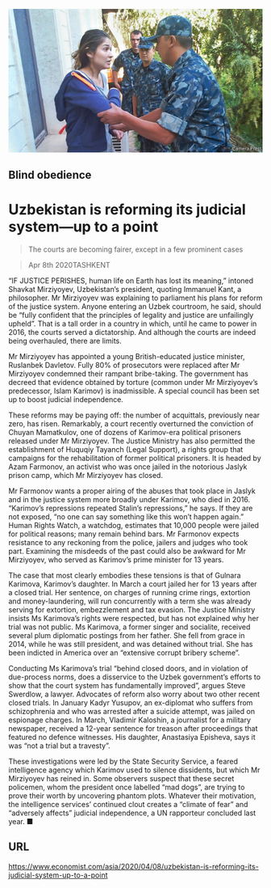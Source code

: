 ![](./images/20200411_ASP003_0.jpg)

## Blind obedience

# Uzbekistan is reforming its judicial system—up to a point

> The courts are becoming fairer, except in a few prominent cases

> Apr 8th 2020TASHKENT

“IF JUSTICE PERISHES, human life on Earth has lost its meaning,” intoned Shavkat Mirziyoyev, Uzbekistan’s president, quoting Immanuel Kant, a philosopher. Mr Mirziyoyev was explaining to parliament his plans for reform of the justice system. Anyone entering an Uzbek courtroom, he said, should be “fully confident that the principles of legality and justice are unfailingly upheld”. That is a tall order in a country in which, until he came to power in 2016, the courts served a dictatorship. And although the courts are indeed being overhauled, there are limits.

Mr Mirziyoyev has appointed a young British-educated justice minister, Ruslanbek Davletov. Fully 80% of prosecutors were replaced after Mr Mirziyoyev condemned their rampant bribe-taking. The government has decreed that evidence obtained by torture (common under Mr Mirziyoyev’s predecessor, Islam Karimov) is inadmissible. A special council has been set up to boost judicial independence.

These reforms may be paying off: the number of acquittals, previously near zero, has risen. Remarkably, a court recently overturned the conviction of Chuyan Mamatkulov, one of dozens of Karimov-era political prisoners released under Mr Mirziyoyev. The Justice Ministry has also permitted the establishment of Huquqiy Tayanch (Legal Support), a rights group that campaigns for the rehabilitation of former political prisoners. It is headed by Azam Farmonov, an activist who was once jailed in the notorious Jaslyk prison camp, which Mr Mirziyoyev has closed.

Mr Farmonov wants a proper airing of the abuses that took place in Jaslyk and in the justice system more broadly under Karimov, who died in 2016. “Karimov’s repressions repeated Stalin’s repressions,” he says. If they are not exposed, “no one can say something like this won’t happen again.” Human Rights Watch, a watchdog, estimates that 10,000 people were jailed for political reasons; many remain behind bars. Mr Farmonov expects resistance to any reckoning from the police, jailers and judges who took part. Examining the misdeeds of the past could also be awkward for Mr Mirziyoyev, who served as Karimov’s prime minister for 13 years.

The case that most clearly embodies these tensions is that of Gulnara Karimova, Karimov’s daughter. In March a court jailed her for 13 years after a closed trial. Her sentence, on charges of running crime rings, extortion and money-laundering, will run concurrently with a term she was already serving for extortion, embezzlement and tax evasion. The Justice Ministry insists Ms Karimova’s rights were respected, but has not explained why her trial was not public. Ms Karimova, a former singer and socialite, received several plum diplomatic postings from her father. She fell from grace in 2014, while he was still president, and was detained without trial. She has been indicted in America over an “extensive corrupt bribery scheme”.

Conducting Ms Karimova’s trial “behind closed doors, and in violation of due-process norms, does a disservice to the Uzbek government’s efforts to show that the court system has fundamentally improved”, argues Steve Swerdlow, a lawyer. Advocates of reform also worry about two other recent closed trials. In January Kadyr Yusupov, an ex-diplomat who suffers from schizophrenia and who was arrested after a suicide attempt, was jailed on espionage charges. In March, Vladimir Kaloshin, a journalist for a military newspaper, received a 12-year sentence for treason after proceedings that featured no defence witnesses. His daughter, Anastasiya Episheva, says it was “not a trial but a travesty”.

These investigations were led by the State Security Service, a feared intelligence agency which Karimov used to silence dissidents, but which Mr Mirziyoyev has reined in. Some observers suspect that these secret policemen, whom the president once labelled “mad dogs”, are trying to prove their worth by uncovering phantom plots. Whatever their motivation, the intelligence services’ continued clout creates a “climate of fear” and “adversely affects” judicial independence, a UN rapporteur concluded last year. ■

## URL

https://www.economist.com/asia/2020/04/08/uzbekistan-is-reforming-its-judicial-system-up-to-a-point
